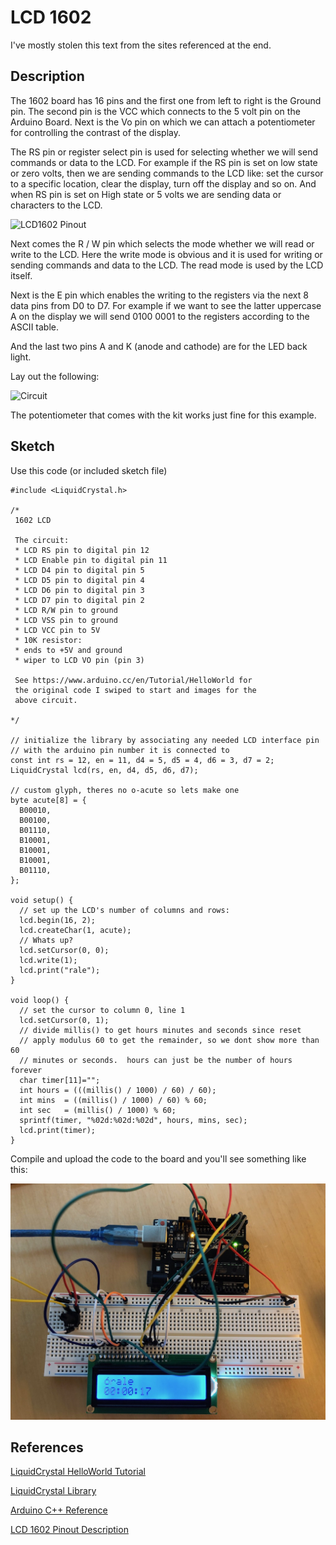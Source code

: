 # LCD 1602

I've mostly stolen this text from the sites referenced at the end.

Description
-----------

The 1602 board has 16 pins and the first one from left to right is the Ground pin. The second pin is the VCC which connects to the 5 volt pin on the Arduino Board. Next is the Vo pin on which we can attach a potentiometer for controlling the contrast of the display.

The RS pin or register select pin is used for selecting whether we will send commands or data to the LCD. For example if the RS pin is set on low state or zero volts, then we are sending commands to the LCD like: set the cursor to a specific location, clear the display, turn off the display and so on. And when RS pin is set on High state or 5 volts we are sending data or characters to the LCD.

![LCD1602 Pinout](https://howtomechatronics.com/wp-content/uploads/2015/07/LCD-Display-Tutorial.png)

Next comes the R / W pin which selects the mode whether we will read or write to the LCD. Here the write mode is obvious and it is used for writing or sending commands and data to the LCD. The read mode is used by the LCD itself.

Next is the E pin which enables the writing to the registers via the next 8 data pins from D0 to D7. For example if we want to see the latter uppercase A on the display we will send 0100 0001 to the registers according to the ASCII table.

And the last two pins A and K (anode and cathode) are for the LED back light.

Lay out the following:

![Circuit](https://www.arduino.cc/en/uploads/Tutorial/LCD_Base_bb_Fritz.png)

The potentiometer that comes with the kit works just fine for this example.

Sketch
------

Use this code (or included sketch file)

```
#include <LiquidCrystal.h>

/*
 1602 LCD
 
 The circuit:
 * LCD RS pin to digital pin 12
 * LCD Enable pin to digital pin 11
 * LCD D4 pin to digital pin 5
 * LCD D5 pin to digital pin 4
 * LCD D6 pin to digital pin 3
 * LCD D7 pin to digital pin 2
 * LCD R/W pin to ground
 * LCD VSS pin to ground
 * LCD VCC pin to 5V
 * 10K resistor:
 * ends to +5V and ground
 * wiper to LCD VO pin (pin 3)

 See https://www.arduino.cc/en/Tutorial/HelloWorld for
 the original code I swiped to start and images for the 
 above circuit.

*/

// initialize the library by associating any needed LCD interface pin
// with the arduino pin number it is connected to
const int rs = 12, en = 11, d4 = 5, d5 = 4, d6 = 3, d7 = 2;
LiquidCrystal lcd(rs, en, d4, d5, d6, d7);

// custom glyph, theres no o-acute so lets make one
byte acute[8] = {
  B00010,
  B00100,
  B01110,
  B10001,
  B10001,
  B10001,
  B01110,
};

void setup() {
  // set up the LCD's number of columns and rows:
  lcd.begin(16, 2);
  lcd.createChar(1, acute);
  // Whats up?
  lcd.setCursor(0, 0);
  lcd.write(1);
  lcd.print("rale");
}

void loop() {
  // set the cursor to column 0, line 1
  lcd.setCursor(0, 1);
  // divide millis() to get hours minutes and seconds since reset
  // apply modulus 60 to get the remainder, so we dont show more than 60
  // minutes or seconds.  hours can just be the number of hours forever
  char timer[11]="";
  int hours = (((millis() / 1000) / 60) / 60);
  int mins  = ((millis() / 1000) / 60) % 60;
  int sec   = (millis() / 1000) % 60;
  sprintf(timer, "%02d:%02d:%02d", hours, mins, sec);
  lcd.print(timer);
}
```

Compile and upload the code to the board and  you'll see something like this:

![Example](layout.jpg)


References
----------

[LiquidCrystal HelloWorld Tutorial](https://www.arduino.cc/en/Tutorial/HelloWorld)

[LiquidCrystal Library](https://www.arduino.cc/en/Reference/LiquidCrystal)

[Arduino C++ Reference](https://www.arduino.cc/reference/en/#page-title)

[LCD 1602 Pinout Description](https://howtomechatronics.com/tutorials/arduino/lcd-tutorial/)
